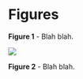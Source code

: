 Figures
=======

__Figure 1__ - Blah blah.

![](Figures/R_Plots/Blah_blah_figure.png)

__Figure 2__ - Blah blah.
